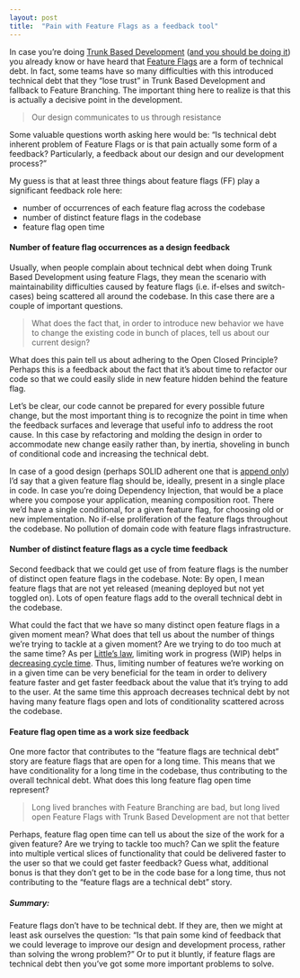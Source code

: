 ```yaml
---
layout: post
title:  "Pain with Feature Flags as a feedback tool"
---
```



In case you’re doing [Trunk Based Development](https://trunkbaseddevelopment.com/) ([and you should be doing it](https://twitter.com/armakunihq/status/976142586388926464)) you already know or have heard that [Feature Flags](https://martinfowler.com/bliki/FeatureToggle.html) are a form of technical debt. In fact, some teams have so many difficulties with this introduced technical debt that they “lose trust” in Trunk Based Development and fallback to Feature Branching. The important thing here to realize is that this is actually a decisive point in the development.

> Our design communicates to us through resistance

Some valuable questions worth asking here would be: “Is technical debt inherent problem of Feature Flags or is that pain actually some form of a feedback? Particularly, a feedback about our design and our development process?”

My guess is that at least three things about feature flags (FF) play a significant feedback role here:

- number of occurrences of each feature flag across the codebase
- number of distinct feature flags in the codebase
- feature flag open time

#### Number of feature flag occurrences as a design feedback
Usually, when people complain about technical debt when doing Trunk Based Development using feature Flags, they mean the scenario with maintainability difficulties caused by feature flags (i.e. if-elses and switch-cases) being scattered all around the codebase. In this case there are a couple of important questions.

> What does the fact that, in order to introduce new behavior we have to change the existing code in bunch of places, tell us about our current design?

What does this pain tell us about adhering to the Open Closed Principle? Perhaps this is a feedback about the fact that it’s about time to refactor our code so that we could easily slide in new feature hidden behind the feature flag.

Let’s be clear, our code cannot be prepared for every possible future change, but the most important thing is to recognize the point in time when the feedback surfaces and leverage that useful info to address the root cause. In this case by refactoring and molding the design in order to accommodate new change easily rather than, by inertia, shoveling in bunch of conditional code and increasing the technical debt.

In case of a good design (perhaps SOLID adherent one that is [append only](http://blog.ploeh.dk/2012/01/03/SOLIDisAppend-only/)) I’d say that a given feature flag should be, ideally, present in a single place in code. In case you’re doing Dependency Injection, that would be a place where you compose your application, meaning composition root. There we’d have a single conditional, for a given feature flag, for choosing old or new implementation. No if-else proliferation of the feature flags throughout the codebase. No pollution of domain code with feature flags infrastructure.

#### Number of distinct feature flags as a cycle time feedback
Second feedback that we could get use of from feature flags is the number of distinct open feature flags in the codebase. Note: By open, I mean feature flags that are not yet released (meaning deployed but not yet toggled on). Lots of open feature flags add to the overall technical debt in the codebase.

What could the fact that we have so many distinct open feature flags in a given moment mean? What does that tell us about the number of things we’re trying to tackle at a given moment? Are we trying to do too much at the same time? As per [Little’s law](https://en.wikipedia.org/wiki/Little%27s_law), limiting work in progress (WIP) helps in [decreasing cycle time](https://www.youtube.com/watch?v=W92wG-HW8gg). Thus, limiting number of features we’re working on in a given time can be very beneficial for the team in order to delivery feature faster and get faster feedback about the value that it’s trying to add to the user. At the same time this approach decreases technical debt by not having many feature flags open and lots of conditionality scattered across the codebase.

#### Feature flag open time as a work size feedback
One more factor that contributes to the “feature flags are technical debt” story are feature flags that are open for a long time. This means that we have conditionality for a long time in the codebase, thus contributing to the overall technical debt. What does this long feature flag open time represent?

>Long lived branches with Feature Branching are bad, but long lived open Feature Flags with Trunk Based Development are not that better

Perhaps, feature flag open time can tell us about the size of the work for a given feature? Are we trying to tackle too much? Can we split the feature into multiple vertical slices of functionality that could be delivered faster to the user so that we could get faster feedback? Guess what, additional bonus is that they don’t get to be in the code base for a long time, thus not contributing to the “feature flags are a technical debt” story.

##### Summary:

Feature flags don’t have to be technical debt. If they are, then we might at least ask ourselves the question: “Is that pain some kind of feedback that we could leverage to improve our design and development process, rather than solving the wrong problem?” Or to put it bluntly, if feature flags are technical debt then you’ve got some more important problems to solve.